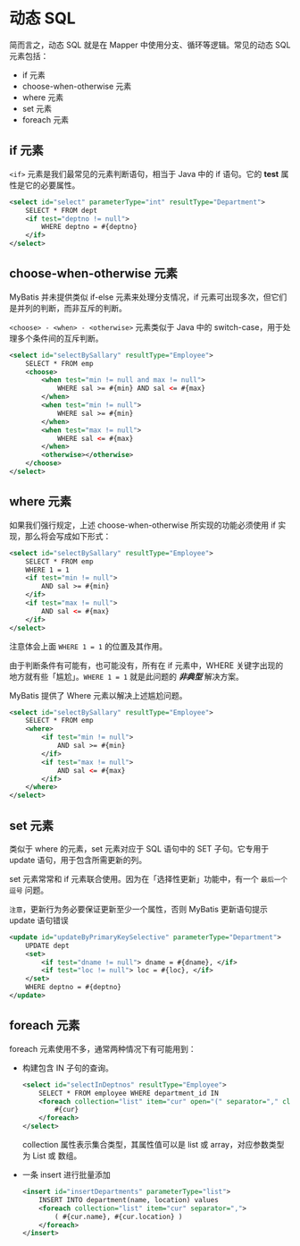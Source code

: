 # 动态 SQL

简而言之，动态 SQL 就是在 Mapper 中使用分支、循环等逻辑。常见的动态 SQL 元素包括：

- if 元素
- choose-when-otherwise 元素
- where 元素
- set 元素
- foreach 元素

## if 元素

`<if>` 元素是我们最常见的元素判断语句，相当于 Java 中的 if 语句。它的 **test** 属性是它的必要属性。

``` xml
<select id="select" parameterType="int" resultType="Department">
    SELECT * FROM dept
    <if test="deptno != null">
        WHERE deptno = #{deptno}
    </if>
</select>
```

## choose-when-otherwise 元素

MyBatis 并未提供类似 if-else 元素来处理分支情况，if 元素可出现多次，但它们是并列的判断，而非互斥的判断。

`<choose> - <when> - <otherwise>` 元素类似于 Java 中的 switch-case，用于处理多个条件间的互斥判断。

``` xml
<select id="selectBySallary" resultType="Employee">
    SELECT * FROM emp
    <choose>
        <when test="min != null and max != null">
            WHERE sal >= #{min} AND sal <= #{max}
        </when>
        <when test="min != null">
            WHERE sal >= #{min} 
        </when>
        <when test="max != null">
            WHERE sal <= #{max}
        </when>
        <otherwise></otherwise>
    </choose>
</select>
```

## where 元素

如果我们强行规定，上述 choose-when-otherwise 所实现的功能必须使用 if 实现，那么将会写成如下形式：

``` xml
<select id="selectBySallary" resultType="Employee">
    SELECT * FROM emp
    WHERE 1 = 1
    <if test="min != null">
        AND sal >= #{min}
    </if>
    <if test="max != null">
        AND sal <= #{max}
    </if>
</select>
```

注意体会上面 `WHERE 1 = 1` 的位置及其作用。

由于判断条件有可能有，也可能没有，所有在 if 元素中，WHERE 关键字出现的地方就有些「尴尬」。`WHERE 1 = 1` 就是此问题的 ***非典型*** 解决方案。

MyBatis 提供了 Where 元素以解决上述尴尬问题。

``` xml
<select id="selectBySallary" resultType="Employee">
    SELECT * FROM emp
    <where>
        <if test="min != null">
            AND sal >= #{min}
        </if>
        <if test="max != null">
            AND sal <= #{max}
        </if>
    </where>
</select>
```

## set 元素

类似于 where 的元素，set 元素对应于 SQL 语句中的 SET 子句。它专用于 update 语句，用于包含所需更新的列。

set 元素常常和 if 元素联合使用。因为在「选择性更新」功能中，有一个 `最后一个逗号` 问题。

`注意`，更新行为务必要保证更新至少一个属性，否则 MyBatis 更新语句提示 update 语句错误

``` xml
<update id="updateByPrimaryKeySelective" parameterType="Department">
    UPDATE dept
    <set>
        <if test="dname != null"> dname = #{dname}, </if>
        <if test="loc != null"> loc = #{loc}, </if>
    </set>
    WHERE deptno = #{deptno}
</update>
```

## foreach 元素

foreach 元素使用不多，通常两种情况下有可能用到：

-   构建包含 IN 子句的查询。

    ``` xml
    <select id="selectInDeptnos" resultType="Employee">
        SELECT * FROM employee WHERE department_id IN 
        <foreach collection="list" item="cur" open="(" separator="," close=")">
            #{cur}
        </foreach>
    </select>
    ```

    collection 属性表示集合类型，其属性值可以是 list 或 array，对应参数类型为 List 或 数组。

-   一条 insert 进行批量添加


    ``` xml
    <insert id="insertDepartments" parameterType="list">
        INSERT INTO department(name, location) values 
        <foreach collection="list" item="cur" separator=",">
            ( #{cur.name}, #{cur.location} ) 
        </foreach>
    </insert>
    ```


